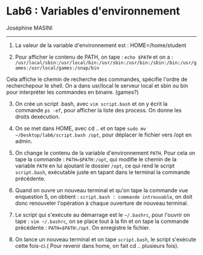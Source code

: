 # Lab6 : Variables d'environnement

Joséphine MASINI

---

1. La valeur de la variable d'environnement est : HOME=/home/student

2. Pour afficher le contenu de PATH, on tape : ```echo $PATH``` et on a :
```/usr/local/sbin:/usr/local/bin:/usr/sbin:/usr/bin:/sbin:/bin:/usr/games:/usr/local/games:/snap/bin```

Cela affiche le chemin de recherche des commandes, spécifie l'ordre de recherchepour le shell. On a dans usr/local le serveur local et sbin ou bin pour interpréter les commandes en binaire. (games?)

3. On crée un script .bash, avec ```vim script.bash``` et on y écrit la commande ```ps -ef```, pour afficher la liste des process. On donne les droits dexécution.

4. On se met dans HOME, avec cd .. et on tape ```sudo mv ~/Desktop/lab6/script.bash /opt```, pour déplacer le fichier vers /opt en admin.

5. On change le contenu de la variable d'environnement ```PATH```. Pour cela on tape la commande : ```PATH=$PATH:/opt```, qui modifie le chemin de la variable ```PATH``` en lui ajoutant le dossier ```/opt```, ce qui rend le script ```script.bash```, exécutable juste en tapant dans le terminal la commande précédente.

6. Quand on ouvre un nouveau terminal et qu'on tape la commande vue enquestion 5, on obtient : ```script.bash : commande introuvable```, on doit donc renouveler l'opération à chaque ouverture de nouveau terminal.

7. Le script qui s'exécute au démarrage est le ```~/.bashrc```, pour l'ouvrir on tape : ```vim ~/.bashrc```, on se place tout à la fin et on tape la commande précédente : ```PATH=$PATH:/opt```. On enregistre le fichier.

8. On lance un nouveau terminal et on tape ```script.bash```, le script s'exécute cette fois-ci.( Pour revenir dans home, on fait cd .. plusieurs fois).

